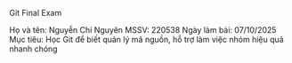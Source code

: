 Git Final Exam

Họ và tên: Nguyễn Chí Nguyên
MSSV: 220538
Ngày làm bài: 07/10/2025
Mục tiêu: Học Git để biết quản lý mã nguồn, hỗ trợ làm việc nhóm hiệu quả nhanh chóng
